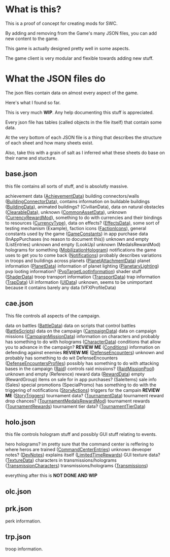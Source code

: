# What is this?

This is a proof of concept for creating mods for SWC.

By adding and removing from the Game's many JSON files, you can add new content to the game.

This game is actually designed pretty well in some aspects.

The game client is very modular and flexible towards adding new stuff.

# What the JSON files do

The json files contain data on almost every aspect of the game.

Here's what I found so far.

This is very much **WIP**. Any help documenting this stuff is appreciated.

Every json file has tables (called objects in the file itself) that contain some data.

At the very bottom of each JSON file is a thing that describes the structure of each sheet and how many sheets exist.

Also, take this with a grain of salt as I inferred what these sheets do base on their name and stucture.

## base.json

this file contains all sorts of stuff, and is absolutly massive.

achievement data ([AchievementData](AchievementData.md))
building connectors/walls ([BuildingConnectorData](BuildingConnectorData.md)),
contains information on buildable buildings ([BuildingData](BuildingData.md)),
animated buildings? (CivilianData),
data on natural obstacles  ([ClearableData](ClearableData.md)),
unknown ([CommonAssetData](CommonAssetData.md)),
unknown ([CurrencyRewardMod](CurrencyRewardMod.md)),
something to do with currencies and their bindings to resources ([CurrencyType](CurrencyType.md)),
data on effects? ([EffectsData](EffectsData.md)),
some sort of testing mechanism (Example),
faction icons ([FactionIcons](FactionIcons.md)),
general constants used by the game ([GameConstants](GameConstants.md))
in app purchase data (InAppPurchases (no reason to document this))
unknown and empty (ListEntries)
unknown and empty (LookUp)
unknown (MedalsRewardMod)
holograms for something ([MobilizationHologram](MobilizationHologram.md))
notifications the game uses to get you to come back ([Notifications](Notifications.md))
probably describes variations in troops and buildings across planets ([PlanetAttachmentData](PlanetAttachmentData.md))
planet information ([PlanetData](PlanetData.md))
information of planet lighting ([PlanetaryLighting](PlanetaryLighting.md))
pvp looting information? ([PvpTargetLootInformation](PvpTargetLootInformation.md))
shader stuff ([ShaderData](ShaderData.md))
troop transport information ([TransportData](TransportData.md))
trap information ([TrapData](TrapData.md))
UI information ([UIData](UIData.md))
unknown, seems to be unimportant because it contains barely any data (VFXProfileData)

## cae.json

This file controls all aspects of the campaign.

data on battles ([BattleData](BattleData.md))
data on scripts that control battles ([BattleScripts](BattleScripts.md))
data on the campaign ([CampaignData](CampaignData.md))
data on campaign missions ([CampaignMissionData](CampaignMissionData.md))
information on characters and probably has something to do with holograms ([CharacterData](CharacterData.md))
conditions that allow you to advance in the campaign? **REVIEW ME** ([Conditions](Conditions.md))
information on defending against enemies **REVIEW ME** ([DefenseEncounters](DefenseEncounters.md))
unknown and probably has something to do wit DefenseEncounters ([DefenseEncountersProfiles](DefenseEncountersProfiles.md))
possibly has something to do with attacking bases in the campaign ([Raid](Raid.md))
controls raid missions? ([RaidMissionPool](RaidMissionPool.md))
unknown and empty (Reference)
reward data ([RewardData](RewardData.md))
empty (RewardGroup)
items on sale for in app purchases? (SaleItems)
sale info (Sales)
special promotions (SpecialPromo)
has something to do with the triggering of notifications ([StoryActions](StoryActions.md))
triggers for the campain **REVIEW ME** ([StoryTriggers](StoryTriggers.md))
tournament data? ([TournamentData](TournamentData.md))
tournament reward drop chances? ([TournamentMedalsRewardMod](TournamentMedalsRewardMod.md))
tournament rewards ([TournamentRewards](TournamentRewards.md))
tournament tier data? ([TournamentTierData](TournamentTierData.md))

## holo.json

this file controls hologram stuff and possibly GUI stuff relating to events.

hero holograms? im pretty sure that the command center is reffering to where heros are trained ([CommandCenterEntries](CommandCenterEntries.md))
unknown deveoper notes? ([DevNotes](DevNotes.md))
explains itself ([LimitedTimeRewards](LimitedTimeRewards.md))
GUI texture data? ([TextureData](TextureData.md))
characters in transmissions/holograms ([TransmissionCharacters](TransmissionCharacters.md))
transmissions/holograms ([Transmissions](Transmissions.md))

everything after this is **NOT DONE AND WIP**

## olc.json

## prk.json

perk information.

## trp.json

troop information.